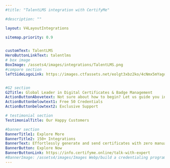 ```yaml
---
#title: "TalentLMS integration with CertifyMe"

#description: ""

layout: V4LayoutIntegrations

sitemap.priority: 0.9


customText: TalentLMS
HeroButtonLinkText: talentlms
# box image
BoxImage: /assets4/images/integrations/TalentLMS.png
#compare section
leftSideLogoLink: https://images.ctfassets.net/eolgt3xbz2ko/4cNmx5mYagorWgaAbk8xJZ/5dab16cc4929f14a53b49afe07b1d793/Talentlms.png?w=225&h=224&q=50&fm=png&fit=pad


#G2 section
G2Title: Global Leader in Digital Certificates & Badge Management
ActionButtonAbovetext: Not sure about how to begin? Let us guide you in the right direction!
ActionButtonbelowtext1: Free 50 Credentials
ActionButtonbelowtext2: Exclusive Support

# testimonial section
TestimonialTitle: Our Happy Customers   

#banner section
BannerTitle1: Explore More
BannerTitle2: 150+ Integrations
BannerText: Effortlessly generate and send certificates with zero manual intervention using the most advanced digital credential management software of 2023.
BannerButton: Explore Now
BannerButtonLink: https://info.certifyme.online/talk-with-expert
#BannerImage: /assets4/images/Images Webp/build a credentialing program.webp
---
```


